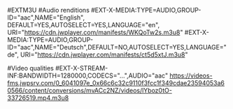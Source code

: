 #EXTM3U #Audio renditions #EXT-X-MEDIA:TYPE=AUDIO,GROUP-ID="aac",NAME="English", DEFAULT=YES,AUTOSELECT=YES,LANGUAGE="en", URI="https://cdn.jwplayer.com/manifests/WKQoTw2s.m3u8" #EXT-X-MEDIA:TYPE=AUDIO,GROUP-ID="aac",NAME="Deutsch",DEFAULT=NO,AUTOSELECT=YES,LANGUAGE="de", URI="https://cdn.jwplayer.com/manifests/ct5d5xtJ.m3u8" 

#Video qualities #EXT-X-STREAM-INF:BANDWIDTH=1280000,CODECS="...",AUDIO="aac" 
https://videos-fms.jwpsrv.com/0_6041097e_0x66c6c32c9110f3fcc1f349cdae23594053a60566/content/conversions/mvACc2NZ/videos/lYboz0tO-33726519.mp4.m3u8
